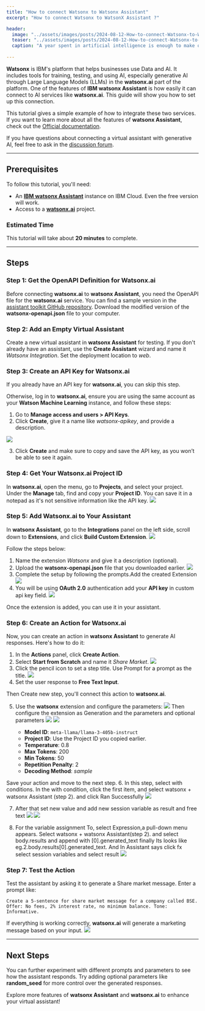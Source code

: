 ```yaml
---
title: "How to connect Watsonx to Watsonx Assistant"
excerpt: "How to connect Watsonx to WatsonX Assistant ?"

header:
  image: "../assets/images/posts/2024-08-12-How-to-connect-Watsonx-to-Watsonx-Assistant/cover.jpg"
  teaser: "../assets/images/posts/2024-08-12-How-to-connect-Watsonx-to-Watsonx-Assistant/cover.jpg"
  caption: "A year spent in artificial intelligence is enough to make one believe in God. —Alan Perlis"
  
---
```


**Watsonx** is IBM's platform that helps businesses use Data and AI. It includes tools for training, testing, and using AI, especially generative AI through Large Language Models (LLMs) in the **watsonx.ai** part of the platform. One of the features of **IBM watsonx Assistant** is how easily it can connect to AI services like **watsonx.ai**. This guide will show you how to set up this connection.

This tutorial gives a simple example of how to integrate these two services. If you want to learn more about all the features of **watsonx Assistant**, check out the [Official documentation](https://cloud.ibm.com/docs/watson-assistant?topic=watson-assistant-welcome-new-assistant).  

If you have questions about connecting a virtual assistant with generative AI, feel free to ask in the [discussion forum](#).

---

## Prerequisites

To follow this tutorial, you'll need:

- An [**IBM watsonx Assistant**](https://cloud.ibm.com/catalog/services/watsonx-assistant) instance on IBM Cloud. Even the free version will work.
- Access to a [**watsonx.ai**](https://eu-de.dataplatform.cloud.ibm.com/registration/stepone?context=wx?cm_sp=ibmdev-_-developer-_-trial&utm_source=ibm_developer&utm_content=in_content_link&utm_id=tutorials_integrate-your-watson-assistant-chatbot-with-watsonxai-for-generative-ai&preselect_region=true) project.

### Estimated Time

This tutorial will take about **20 minutes** to complete.

---

## Steps

### Step 1: Get the OpenAPI Definition for Watsonx.ai

Before connecting **watsonx.ai** to **watsonx Assistant**, you need the OpenAPI file for the **watsonx.ai** service. You can find a sample version in the [assistant toolkit GitHub repository](https://github.com/watson-developer-cloud/assistant-toolkit/tree/master/integrations/extensions/starter-kits/language-model-watsonx). Download the modified version of the **watsonx-openapi.json** file to your computer.

### Step 2: Add an Empty Virtual Assistant

Create a new virtual assistant in **watsonx Assistant** for testing. If you don't already have an assistant, use the **Create Assistant** wizard and name it *Watsonx Integration*. Set the deployment location to *web*.

### Step 3: Create an API Key for Watsonx.ai

If you already have an API key for **watsonx.ai**, you can skip this step.

Otherwise, log in to **watsonx.ai**, ensure you are using the same account as your **Watson Machine Learning** instance, and follow these steps:

1. Go to **Manage access and users > API Keys**.
2. Click **Create**, give it a name like *watsonx-apikey*, and provide a description.

![](../assets/images/posts/2024-08-12-How-to-connect-Watsonx-to-Watsonx-Assistant/1.jpg)

3. Click **Create** and make sure to copy and save the API key, as you won’t be able to see it again.

### Step 4: Get Your Watsonx.ai Project ID

In **watsonx.ai**, open the menu, go to **Projects**, and select your project. Under the **Manage** tab, find and copy your **Project ID**. You can save it in a notepad as it's not sensitive information like the API key.
![](../assets/images/posts/2024-08-12-How-to-connect-Watsonx-to-Watsonx-Assistant/2.jpg)

### Step 5: Add Watsonx.ai to Your Assistant

In **watsonx Assistant**, go to the **Integrations** panel on the left side, scroll down to **Extensions**, and click **Build Custom Extension**.
![](../assets/images/posts/2024-08-12-How-to-connect-Watsonx-to-Watsonx-Assistant/3.jpg)

Follow the steps below:

1. Name the extension *Watsonx* and give it a description (optional).
2. Upload the **watsonx-openapi.json** file that you downloaded earlier.
![](../assets/images/posts/2024-08-12-How-to-connect-Watsonx-to-Watsonx-Assistant/4.jpg)
3. Complete the setup by following the prompts.Add the created Extension
![](../assets/images/posts/2024-08-12-How-to-connect-Watsonx-to-Watsonx-Assistant/5.jpg)
4. You will be using **OAuth 2.0** authentication add your **API key** in custom api key field.
![](../assets/images/posts/2024-08-12-How-to-connect-Watsonx-to-Watsonx-Assistant/6.jpg)

Once the extension is added, you can use it in your assistant.

### Step 6: Create an Action for Watsonx.ai

Now, you can create an action in **watsonx Assistant** to generate AI responses. Here's how to do it:

1. In the **Actions** panel, click **Create Action**.
2. Select **Start from Scratch** and name it *Share Market*.
![](../assets/images/posts/2024-08-12-How-to-connect-Watsonx-to-Watsonx-Assistant/7.jpg)
3. Click the pencil icon to set a step title. Use Prompt for a prompt as the title.
![](../assets/images/posts/2024-08-12-How-to-connect-Watsonx-to-Watsonx-Assistant/8.jpg)
4. Set the user response to **Free Text Input**.

Then Create new step, you'll connect this action to **watsonx.ai**.

5. Use the **watsonx** extension and configure the parameters:
![](../assets/images/posts/2024-08-12-How-to-connect-Watsonx-to-Watsonx-Assistant/9.jpg)
Then configure the extension as Generation and the parameters and optional parameters
![](../assets/images/posts/2024-08-12-How-to-connect-Watsonx-to-Watsonx-Assistant/10.jpg)
![](../assets/images/posts/2024-08-12-How-to-connect-Watsonx-to-Watsonx-Assistant/11.jpg)

   - **Model ID**: `meta-llama/llama-3-405b-instruct`
   - **Project ID**: Use the Project ID you copied earlier.
   - **Temperature**: 0.8
   - **Max Tokens**: 200
   - **Min Tokens**: 50
   - **Repetition Penalty**: 2
   - **Decoding Method**: *sample*

Save your action and move to the next step.
6. In this step, select with conditions. In the with condition, click the first item, and select watsonx + watsonx Assistant  (step 2). and click Ran Successfully
![](../assets/images/posts/2024-08-12-How-to-connect-Watsonx-to-Watsonx-Assistant/12.jpg)

7. After that set new value and add new session variable as result and free text
![](../assets/images/posts/2024-08-12-How-to-connect-Watsonx-to-Watsonx-Assistant/13.jpg)
![](../assets/images/posts/2024-08-12-How-to-connect-Watsonx-to-Watsonx-Assistant/14.jpg)

8. For the variable assignment To, select Expression,a pull-down menu appears. Select watsonx + watsonx Assistant(step 2). and select body.results and append with [0].generated_text finally Its looks like    eg.2.body.results[0].generated_text.    And In Assistant says click fx select session variables and select result
![](../assets/images/posts/2024-08-12-How-to-connect-Watsonx-to-Watsonx-Assistant/15.jpg)


### Step 7: Test the Action

Test the assistant by asking it to generate a  Share market message. Enter a prompt like:

```
Create a 5-sentence for share market message for a company called BSE. Offer: No fees, 2% interest rate, no minimum balance. Tone: Informative.
```

If everything is working correctly, **watsonx.ai** will generate a marketing message based on your input.
![](../assets/images/posts/2024-08-12-How-to-connect-Watsonx-to-Watsonx-Assistant/16.jpg)

---

## Next Steps

You can further experiment with different prompts and parameters to see how the assistant responds. Try adding optional parameters like **random_seed** for more control over the generated responses.

Explore more features of **watsonx Assistant** and **watsonx.ai** to enhance your virtual assistant!

